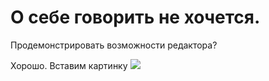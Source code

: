 # O себе говорить не хочется.
Продемонстрировать возможности редактора?

Хорошо. Вставим картинку
![](https://placepic.ru/wp-content/uploads/2018/11/soroka-kartinki-099.jpg)